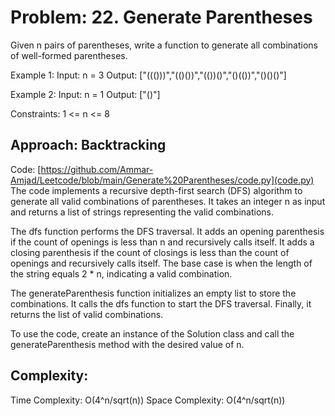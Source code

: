 # Problem: 22. Generate Parentheses
Given n pairs of parentheses, write a function to generate all combinations of well-formed parentheses.

Example 1:
Input: n = 3
Output: ["((()))","(()())","(())()","()(())","()()()"]

Example 2:
Input: n = 1
Output: ["()"]
 
Constraints:
1 <= n <= 8

## Approach: Backtracking

Code: [https://github.com/Ammar-Amjad/Leetcode/blob/main/Generate%20Parentheses/code.py](code.py)
The code implements a recursive depth-first search (DFS) algorithm to generate all valid combinations of parentheses. It takes an integer n as input and returns a list of strings representing the valid combinations.

The dfs function performs the DFS traversal. It adds an opening parenthesis if the count of openings is less than n and recursively calls itself. It adds a closing parenthesis if the count of closings is less than the count of openings and recursively calls itself. The base case is when the length of the string equals 2 * n, indicating a valid combination.

The generateParenthesis function initializes an empty list to store the combinations. It calls the dfs function to start the DFS traversal. Finally, it returns the list of valid combinations.

To use the code, create an instance of the Solution class and call the generateParenthesis method with the desired value of n.

## Complexity: 
Time Complexity: O(4^n/sqrt(n))
Space Complexity: O(4^n/sqrt(n))